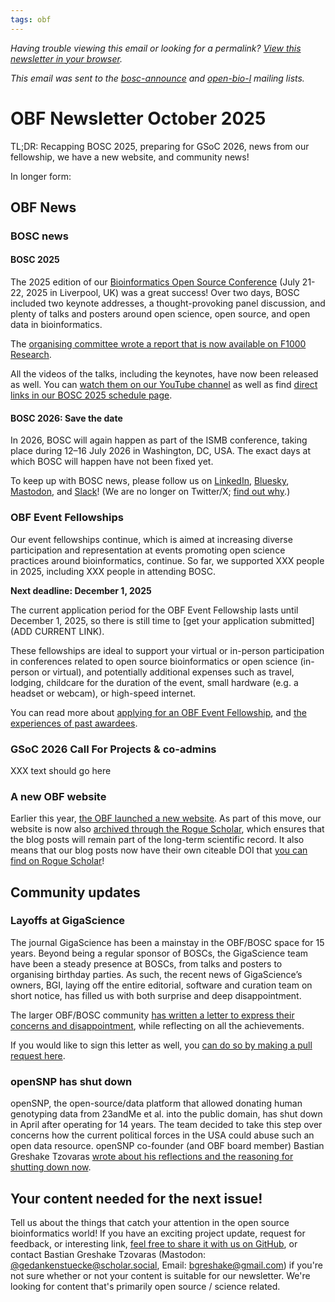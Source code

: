 ```yaml
---
tags: obf
---
```


_Having trouble viewing this email or looking for a permalink? [View this newsletter in your browser](https://github.com/OBF/newsletter/blob/master/newsletters/2025-10.md)._

_This email was sent to the [bosc-announce](https://groups.google.com/g/bosc-announce) and [open-bio-l](http://mailman.open-bio.org/mailman/listinfo/open-bio-l/) mailing lists._

# OBF Newsletter October 2025

TL;DR: Recapping BOSC 2025, preparing for GSoC 2026, news from our fellowship, we have a new website, and community news!

In longer form: 

## OBF News

### BOSC news

#### BOSC 2025

The 2025 edition of our [Bioinformatics Open Source Conference](https://www.open-bio.org/events/bosc-2025/) (July 21-22, 2025 in Liverpool, UK) was a great success!
Over two days, BOSC included two keynote addresses, a thought-provoking panel discussion, and plenty of talks and posters around open science, open source, and open data in bioinformatics.

The [organising committee wrote a report that is now available on F1000 Research](https://f1000research.com/articles/14-887). 

All the videos of the talks, including the keynotes, have now been released as well. You can [watch them on our YouTube channel](https://www.youtube.com/@OBFBOSC/videos) 
as well as find [direct links in our BOSC 2025 schedule page](https://www.open-bio.org/events/bosc-2025/bosc-2025-schedule/).

#### BOSC 2026: Save the date

In 2026, BOSC will again happen as part of the ISMB conference, taking place during 12–16 July 2026 in Washington, DC, USA. The exact days at which BOSC will happen have not been fixed yet.

To keep up with BOSC news, please follow us on [LinkedIn](https://www.linkedin.com/groups/14344023/), [Bluesky](https://bsky.app/profile/bosc.bsky.social), [Mastodon](https://genomic.social/@BOSC), and [Slack](https://join.slack.com/t/obf-bosc/shared_invite/zt-n5ur1gsj-z2C~69_4lYTFPg5tbWA8Ew)! (We are no longer on Twitter/X; [find out why](https://www.open-bio.org/2023/11/20/leaving-x/).)

### OBF Event Fellowships

Our event fellowships continue, which is aimed at increasing diverse participation and representation at events promoting open science practices around bioinformatics, continue.
So far, we supported XXX people in 2025, including XXX people in attending BOSC. 

**Next deadline: December 1, 2025**

The current application period for the OBF Event Fellowship lasts until December 1, 2025, so there is still time to [get your application submitted](ADD CURRENT LINK).

These fellowships are ideal to support your virtual or in-person participation in conferences related to open source bioinformatics or open science (in-person or virtual), 
and potentially additional expenses such as travel, lodging, childcare for the duration of the event, small hardware (e.g. a headset or webcam), or high-speed internet.

You can read more about [applying for an OBF Event Fellowship](https://www.open-bio.org/event-awards/#fellowships-applications), 
and [the experiences of past awardees](https://www.open-bio.org/category/travel-fellowship/event-fellowship/).

### GSoC 2026 Call For Projects & co-admins

XXX text should go here

### A new OBF website

Earlier this year, [the OBF launched a new website](https://www.open-bio.org/posts/2025-03-04-new-website/). 
As part of this move, our website is now also [archived through the Rogue Scholar](https://www.open-bio.org/posts/2025-04-02-archiving-obf-posts/), 
which ensures that the blog posts will remain part of the long-term scientific record. 
It also means that our blog posts now have their own citeable DOI that [you can find on Rogue Scholar](https://rogue-scholar.org/search?q=metadata.creators.person_or_org.name%3A%22Open%20Bioinformatics%20Foundation%22&l=list&p=1&s=10&sort=newest)!

## Community updates

### Layoffs at GigaScience

The journal GigaScience has been a mainstay in the OBF/BOSC space for 15 years. Beyond being a regular sponsor of BOSCs, the GigaScience team have been a steady presence at BOSCs, 
from talks and posters to organising birthday parties. 
As such, the recent news of GigaScience’s owners, BGI, laying off the entire editorial, software and curation team on short notice, 
has filled us with both surprise and deep disappointment. 

The larger OBF/BOSC community [has written a letter to express their concerns and disappointment](https://www.open-bio.org/2025/09/30/2025-09-30-gigascience/), 
while reflecting on all the achievements.

If you would like to sign this letter as well, you [can do so by making a pull request here](https://github.com/OBF/OBF.github.io/edit/main/content/posts/2025-09-30-gigascience.md).  

### openSNP has shut down

openSNP, the open-source/data platform that allowed donating human genotyping data from 23andMe et al. into the public domain, has shut down in April after operating for 14 years. 
The team decided to take this step over concerns how the current political forces in the USA could abuse such an open data resource.
openSNP co-founder (and OBF board member) Bastian Greshake Tzovaras [wrote about his reflections and the reasoning for shutting down now](https://tzovar.as/sunsetting-opensnp/). 

## Your content needed for the next issue!

Tell us about the things that catch your attention in the open source bioinformatics world! 
If you have an exciting project update, request for feedback, or interesting link, 
[feel free to share it with us on GitHub](https://github.com/OBF/newsletter/issues/46), 
or contact Bastian Greshake Tzovaras (Mastodon: [@gedankenstuecke@scholar.social](https://scholar.social/@gedankenstuecke), Email: [bgreshake@gmail.com](mailto:bgreshake@proton.me)) if you're not sure whether or not your content is suitable for our newsletter. We're looking for content that's primarily open source / science related.



